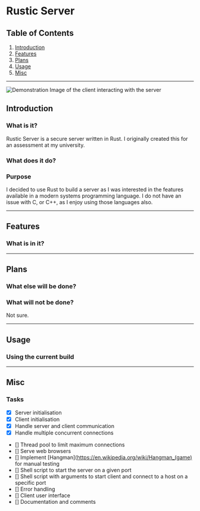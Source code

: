 # Rustic Server

## Table of Contents
1. [Introduction](#Introduction)
2. [Features](#Features)
3. [Plans](#Plans)
4. [Usage](#Usage)
5. [Misc](#Misc)
___
![Demonstration Image of the client interacting with the server](https:// "Demonstration Image")

## Introduction

### What is it?
Rustic Server is a secure server written in Rust. I originally created this for an assessment at my university.

### What does it do?


### Purpose
I decided to use Rust to build a server as I was interested in the features available in a modern systems programming language. I do not have an issue with C, or C++, as I enjoy using those languages also.
___

## Features

### What is in it?

___

## Plans

### What else will be done?

### What will not be done?
Not sure.
___

## Usage

### Using the current build
___

## Misc

### Tasks
* [x] Server initialisation
* [x] Client initialisation
* [x] Handle server and client communication
* [x] Handle multiple concurrent connections
* [] Thread pool to limit maximum connections
* [] Serve web browsers
* [] Implement [Hangman](https://en.wikipedia.org/wiki/Hangman_(game) for manual testing
* [] Shell script to start the server on a given port
* [] Shell script with arguments to start client and connect to a host on a specific port
* [] Error handling
* [] Client user interface
* [] Documentation and comments
